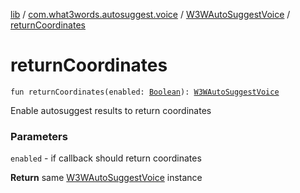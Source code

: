 [lib](../../index.md) / [com.what3words.autosuggest.voice](../index.md) / [W3WAutoSuggestVoice](index.md) / [returnCoordinates](./return-coordinates.md)

# returnCoordinates

`fun returnCoordinates(enabled: `[`Boolean`](https://kotlinlang.org/api/latest/jvm/stdlib/kotlin/-boolean/index.html)`): `[`W3WAutoSuggestVoice`](index.md)

Enable autosuggest results to return coordinates

### Parameters

`enabled` - if callback should return coordinates

**Return**
same [W3WAutoSuggestVoice](index.md) instance


